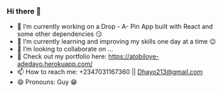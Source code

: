 ### Hi there 👋


- 🔭 I’m currently working on a Drop - A- Pin App built with React and some other dependencies 😏
- 🌱 I’m currently learning and improving my skills one day at a time 😉
- 👯 I’m looking to collaborate on ...
- 💬 Check out my portfolio here: https://atobiloye-adedayo.herokuapp.com/ 
- 📫 How to reach me: +2347031167360 || Dhayo213@gmail.com
- 😄 Pronouns: Guy 😁
